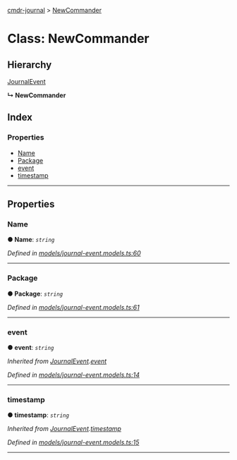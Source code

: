 [cmdr-journal](../README.md) > [NewCommander](../classes/newcommander.md)



# Class: NewCommander

## Hierarchy


 [JournalEvent](journalevent.md)

**↳ NewCommander**







## Index

### Properties

* [Name](newcommander.md#name)
* [Package](newcommander.md#package)
* [event](newcommander.md#event)
* [timestamp](newcommander.md#timestamp)



---
## Properties
<a id="name"></a>

###  Name

**●  Name**:  *`string`* 

*Defined in [models/journal-event.models.ts:60](https://github.com/chrisbruford/cmdr-journal/blob/0588b1f/src/models/journal-event.models.ts#L60)*





___

<a id="package"></a>

###  Package

**●  Package**:  *`string`* 

*Defined in [models/journal-event.models.ts:61](https://github.com/chrisbruford/cmdr-journal/blob/0588b1f/src/models/journal-event.models.ts#L61)*





___

<a id="event"></a>

###  event

**●  event**:  *`string`* 

*Inherited from [JournalEvent](journalevent.md).[event](journalevent.md#event)*

*Defined in [models/journal-event.models.ts:14](https://github.com/chrisbruford/cmdr-journal/blob/0588b1f/src/models/journal-event.models.ts#L14)*





___

<a id="timestamp"></a>

###  timestamp

**●  timestamp**:  *`string`* 

*Inherited from [JournalEvent](journalevent.md).[timestamp](journalevent.md#timestamp)*

*Defined in [models/journal-event.models.ts:15](https://github.com/chrisbruford/cmdr-journal/blob/0588b1f/src/models/journal-event.models.ts#L15)*





___


